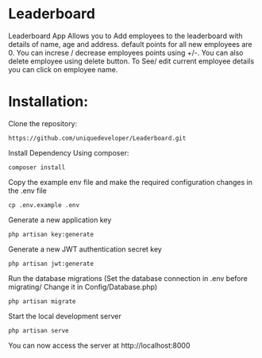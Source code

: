 # Leaderboard
 Leaderboard App Allows you to Add employees to the leaderboard with details of name, age and address. default points for all new employees are 0. You can increse / decrease employees points using +/-. You can also delete employee using delete button. To See/ edit current employee details you can click on employee name.

 # Installation:

 Clone the repository:

 	https://github.com/uniquedeveloper/Leaderboard.git

 Install Dependency Using composer:
 
 	composer install

 Copy the example env file and make the required configuration changes in the .env file
 
	cp .env.example .env
	
Generate a new application key

	php artisan key:generate

Generate a new JWT authentication secret key
	
	php artisan jwt:generate
	
Run the database migrations (Set the database connection in .env before migrating/ Change it in Config/Database.php)
	
	php artisan migrate

Start the local development server
	
	php artisan serve
	
You can now access the server at http://localhost:8000

